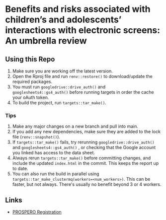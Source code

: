 # Benefits and risks associated with children’s and adolescents’ interactions with electronic screens: An umbrella review

## Using this Repo

1. Make sure you are working off the latest version.
1. Open the Rproj file and run `renv::restore()` to download/update the required packages.
1. You must run `googledrive::drive_auth()` and `googlesheets4::gs4_auth()` before running targets in order the cache your oAuth token.
1. To build the project, run `targets::tar_make()`.

### Tips

1. Make any major changes on a new branch and pull into main.
1. If you add any new dependencies, make sure they are added to the lock file (`renv::snapshot()`).
1. If `targets::tar_make()` fails, try rerunning `googledrive::drive_auth()` and `googlesheets4::gs4_auth()` , or checking that the Google account you linked has access to the data sheet.
1. Always rerun `targets::tar_make()` before committing changes, and include the updated `index.html` in the commit. This keeps the report up to date.
1. You can also run the build in parallel using `targets::tar_make_clustermq(workers=<num_workers>)`. This can be faster, but not always. There's usually no benefit beyond 3 or 4 workers.

## Links

* [PROSPERO Registration](https://www.crd.york.ac.uk/prospero/display_record.php?RecordID=76051)
